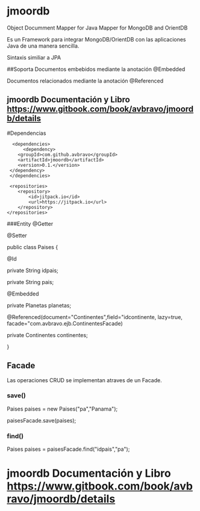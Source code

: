 # jmoordb
Object Documment Mapper for Java 
Mapper for MongoDB and OrientDB

Es un Framework para integrar MongoDB/OrientDB con las aplicaciones Java de una manera sencilla.

Sintaxis similiar a JPA

##Soporta
 Documentos embebidos mediante la anotación @Embedded

  Documentos relacionados mediante la anotación @Referenced
  
  ## jmoordb Documentación y Libro <https://www.gitbook.com/book/avbravo/jmoordb/details>
  
 #Dependencias
 
      <dependencies>
          <dependency>
	    <groupId>com.github.avbravo</groupId>
	    <artifactId>jmoordb</artifactId>
	    <version>0.1.</version>
	 </dependency>
     </dependencies>

     <repositories>
		<repository>
		    <id>jitpack.io</id>
		    <url>https://jitpack.io</url>
		</repository>
	</repositories>


###Entity
@Getter

@Setter

public class Paises {

   @Id
  
   private String idpais;
  
   private String pais;
  
   @Embedded
  
   private Planetas planetas;
  
   @Referenced(document="Continentes",field="idcontinente, lazy=true, facade="com.avbravo.ejb.ContinentesFacade)
  
   private Continentes continentes;
  
}

<h2>Facade</h2>
Las operaciones CRUD se implementan atraves de un Facade.

  <h3>save()</h3>
  
   Paises paises = new Paises("pa","Panama");
   
   paisesFacade.save(paises);
   
   <h3>find()</h3>
   Paises paises = paisesFacade.find("idpais","pa");
   
   
   
   
# jmoordb Documentación y Libro <https://www.gitbook.com/book/avbravo/jmoordb/details>

